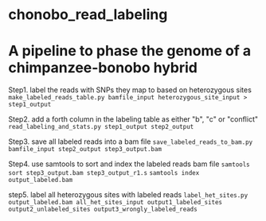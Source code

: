 # chonobo_read_labeling
# A pipeline to phase the genome of a chimpanzee-bonobo hybrid

Step1. label the reads with SNPs they map to based on heterozygous sites
`make_labeled_reads_table.py bamfile_input heterozygous_site_input > step1_output`

Step2. add a forth column in the labeling table as either "b", "c" or "conflict"
`read_labeling_and_stats.py step1_output step2_output`

Step3. save all labeled reads into a bam file
`save_labeled_reads_to_bam.py bamfile_input step2_output step3_output.bam`

Step4. use samtools to sort and index the labeled reads bam file
`samtools sort step3_output.bam step3_output_r1.s`
`samtools index output_labeled.bam`

step5. label all heterozygous sites with labeled reads
`label_het_sites.py output_labeled.bam all_het_sites_input output1_labeled_sites output2_unlabeled_sites output3_wrongly_labeled_reads`
